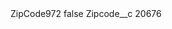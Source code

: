 <?xml version="1.0" encoding="UTF-8"?>
<CustomMetadata xmlns="http://soap.sforce.com/2006/04/metadata" xmlns:xsi="http://www.w3.org/2001/XMLSchema-instance" xmlns:xsd="http://www.w3.org/2001/XMLSchema">
    <label>ZipCode972</label>
    <protected>false</protected>
    <values>
        <field>Zipcode__c</field>
        <value xsi:type="xsd:string">20676</value>
    </values>
</CustomMetadata>
